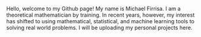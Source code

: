 Hello, welcome to my Github page! My name is Michael Firrisa. I am a theoretical mathematician by training. In recent years,
however, my interest has shifted to using mathematical, statistical, and machine learning tools to solving real world problems.
I will be uploading my personal projects here. 



